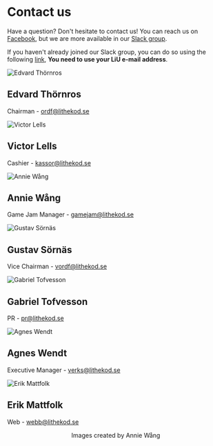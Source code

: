 # Contact us

Have a question? Don't hesitate to contact us!
You can reach us on [Facebook](https://www.facebook.com/LitheKod/),
but we are more available in our [Slack group](https://lithe-kod.slack.com/).

If you haven't already joined our Slack group, you can do so using the following
[link](https://lithe-kod.slack.com/signup), **You need to use your LiU e-mail address**.

<!--We have meetups **every** Tuesday in Café Java at 17.00. Swing by for some free fika!-->

<div id="card-container">
	<div class="profile-card">
		<img src="/static/img/edvard_christmas.png" alt="Edvard Thörnros">
		<h2>Edvard Thörnros</h2>
		<p>Chairman - <a href="mailto:ordf@lithekod.se">ordf@lithekod.se</a></p>
	</div>
	<div class="profile-card">
		<img src="/static/img/victor_christmas.png" alt="Victor Lells">
		<h2>Victor Lells</h2>
		<p>Cashier - <a href="mailto:kassor@lithekod.se">kassor@lithekod.se</a></p>
	</div>
	<div class="profile-card">
		<img src="/static/img/annie_christmas.png" alt="Annie Wång">
		<h2>Annie Wång</h2>
		<p>Game Jam Manager - <a href="mailto:gamejam@lithekod.se">gamejam@lithekod.se</a></p>
	</div>
	<div class="profile-card">
		<img src="/static/img/gustav_christmas.png" alt="Gustav Sörnäs">
		<h2>Gustav Sörnäs</h2>
		<p>Vice Chairman - <a href="mailto:vordf@lithekod.se">vordf@lithekod.se</a></p>
	</div>
	<div class="profile-card">
		<img src="/static/img/gabriel_christmas.png" alt="Gabriel Tofvesson">
		<h2>Gabriel Tofvesson</h2>
		<p>PR - <a href="mailto:pr@lithekod.se">pr@lithekod.se</a></p>
	</div>
	<div class="profile-card">
		<img src="/static/img/agnes_christmas.png" alt="Agnes Wendt">
		<h2>Agnes Wendt</h2>
		<p>Executive Manager - <a href="mailto:verks@lithekod.se">verks@lithekod.se</a></p>
	</div>
	<div class="profile-card">
		<img src="/static/img/erik_christmas.png" alt="Erik Mattfolk">
		<h2>Erik Mattfolk</h2>
		<p>Web - <a href="mailto:webb@lithekod.se">webb@lithekod.se</a></p>
	</div>
</div>

<p style="text-align: center;">Images created by Annie Wång</p>
